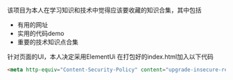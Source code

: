 该项目为本人在学习知识和技术中觉得应该要收藏的知识合集，其中包括
+ 有用的网址
+ 实用的代码demo
+ 重要的技术知识点合集

针对页面的UI，本人决定采用ElementUi
在打包好的index.html加入以下代码
```html
<meta http-equiv="Content-Security-Policy" content="upgrade-insecure-requests">
```

